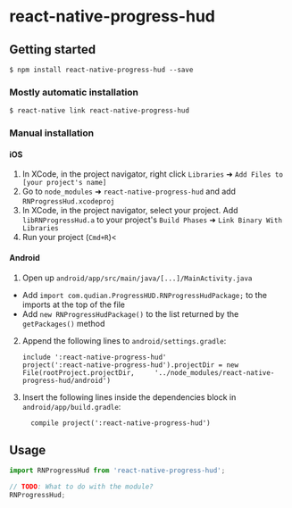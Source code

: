 

# react-native-progress-hud

## Getting started

`$ npm install react-native-progress-hud --save`

### Mostly automatic installation

`$ react-native link react-native-progress-hud`

### Manual installation


#### iOS

1. In XCode, in the project navigator, right click `Libraries` ➜ `Add Files to [your project's name]`
2. Go to `node_modules` ➜ `react-native-progress-hud` and add `RNProgressHud.xcodeproj`
3. In XCode, in the project navigator, select your project. Add `libRNProgressHud.a` to your project's `Build Phases` ➜ `Link Binary With Libraries`
4. Run your project (`Cmd+R`)<

#### Android

1. Open up `android/app/src/main/java/[...]/MainActivity.java`
  - Add `import com.qudian.ProgressHUD.RNProgressHudPackage;` to the imports at the top of the file
  - Add `new RNProgressHudPackage()` to the list returned by the `getPackages()` method
2. Append the following lines to `android/settings.gradle`:
  	```
  	include ':react-native-progress-hud'
  	project(':react-native-progress-hud').projectDir = new File(rootProject.projectDir, 	'../node_modules/react-native-progress-hud/android')
  	```
3. Insert the following lines inside the dependencies block in `android/app/build.gradle`:
  	```
      compile project(':react-native-progress-hud')
  	```


## Usage
```javascript
import RNProgressHud from 'react-native-progress-hud';

// TODO: What to do with the module?
RNProgressHud;
```
  

